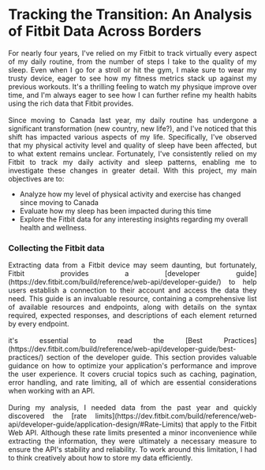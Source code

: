 # Tracking the Transition: An Analysis of Fitbit Data Across Borders

<p align="justify">For nearly four years, I've relied on my Fitbit to track virtually every aspect of my daily routine, from the number of steps I take to the quality of my sleep. Even when I go for a stroll or hit the gym, I make sure to wear my trusty device, eager to see how my fitness metrics stack up against my previous workouts. It's a thrilling feeling to watch my physique improve over time, and I'm always eager to see how I can further refine my health habits using the rich data that Fitbit provides.<br><br>Since moving to Canada last year, my daily routine has undergone a significant transformation (new country, new life?), and I've noticed that this shift has impacted various aspects of my life. Specifically, I've observed that my physical activity level and quality of sleep have been affected, but to what extent remains unclear. Fortunately, I've consistently relied on my Fitbit to track my daily activity and sleep patterns, enabling me to investigate these changes in greater detail. With this project, my main objectives are to:</p>

- Analyze how my level of physical activity and exercise has changed since moving to Canada
- Evaluate how my sleep has been impacted during this time
- Explore the Fitbit data for any interesting insights regarding my overall health and wellness.

### Collecting the Fitbit data

<p align="justify">Extracting data from a Fitbit device may seem daunting, but fortunately, Fitbit provides a [developer guide](https://dev.fitbit.com/build/reference/web-api/developer-guide/) to help users establish a connection to their account and access the data they need. This guide is an invaluable resource, containing a comprehensive list of available resources and endpoints, along with details on the syntax required, expected responses, and descriptions of each element returned by every endpoint.<br><br>it's essential to read the [Best Practices](https://dev.fitbit.com/build/reference/web-api/developer-guide/best-practices/) section of the developer guide. This section provides valuable guidance on how to optimize your application's performance and improve the user experience. It covers crucial topics such as caching, pagination, error handling, and rate limiting, all of which are essential considerations when working with an API.<br><br>During my analysis, I needed data from the past year and quickly discovered the [rate limits](https://dev.fitbit.com/build/reference/web-api/developer-guide/application-design/#Rate-Limits) that apply to the Fitbit Web API. Although these rate limits presented a minor inconvenience while extracting the information, they were ultimately a necessary measure to ensure the API's stability and reliability. To work around this limitation, I had to think creatively about how to store my data efficiently.
